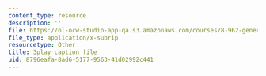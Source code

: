 ```yaml
---
content_type: resource
description: ''
file: https://ol-ocw-studio-app-qa.s3.amazonaws.com/courses/8-962-general-relativity-spring-2020/8796eafa8ad65177956341d02992c441_OOmZkNa72t4.vtt
file_type: application/x-subrip
resourcetype: Other
title: 3play caption file
uid: 8796eafa-8ad6-5177-9563-41d02992c441
---
```

